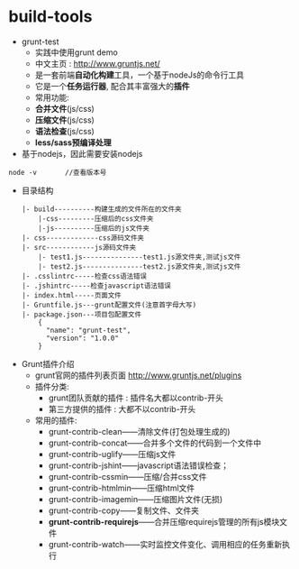 # build-tools
* grunt-test
    * 实践中使用grunt demo
    * 中文主页 : http://www.gruntjs.net/
    * 是一套前端**自动化构建**工具，一个基于nodeJs的命令行工具
    * 它是一个**任务运行器**, 配合其丰富强大的**插件**
    * 常用功能:
    * **合并文件**(js/css)
    * **压缩文件**(js/css)
    * **语法检查**(js/css)
    * **less/sass预编译处理** 
* 基于nodejs，因此需要安装nodejs
```
node -v       //查看版本号
```
* 目录结构
  ```
  |- build----------构建生成的文件所在的文件夹
      |-css---------压缩后的css文件夹
      |-js----------压缩后的js文件夹
  |- css-------------css源码文件夹
  |- src------------js源码文件夹   
      |- test1.js---------------test1.js源文件夹,测试js文件
      |- test2.js---------------test2.js源文件夹,测试js文件
  |- .csslintrc-----检查css语法错误
  |- .jshintrc-----检查javascript语法错误
  |- index.html-----页面文件
  |- Gruntfile.js---grunt配置文件(注意首字母大写)
  |- package.json---项目包配置文件
      {
        "name": "grunt-test",
        "version": "1.0.0"   
      }
  ``` 
* Grunt插件介绍
  * grunt官网的插件列表页面 http://www.gruntjs.net/plugins 
  * 插件分类:
    * grunt团队贡献的插件 : 插件名大都以contrib-开头
    * 第三方提供的插件 : 大都不以contrib-开头
  * 常用的插件:
    * grunt-contrib-clean——清除文件(打包处理生成的)
    * grunt-contrib-concat——合并多个文件的代码到一个文件中
    * grunt-contrib-uglify——压缩js文件
    * grunt-contrib-jshint——javascript语法错误检查；
    * grunt-contrib-cssmin——压缩/合并css文件
    * grunt-contrib-htmlmin——压缩html文件
    * grunt-contrib-imagemin——压缩图片文件(无损)
    * grunt-contrib-copy——复制文件、文件夹
    * **grunt-contrib-requirejs**——合并压缩requirejs管理的所有js模块文件
    * grunt-contrib-watch——实时监控文件变化、调用相应的任务重新执行

